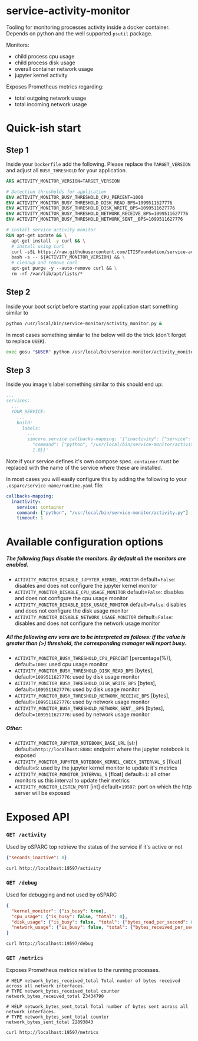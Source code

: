 # service-activity-monitor

Tooling for monitoring processes activity inside a docker container. Depends on python and the well supported `psutil` package.

Monitors:
  - child process cpu usage
  - child process disk usage
  - overall container network usage
  - jupyter kernel activity

Exposes Prometheus metrics regarding:
  - total outgoing network usage
  - total incoming network usage

# Quick-ish start

## Step 1

Inside your `Dockerfile` add the following. Please replace the `TARGET_VERSION` and adjust all `BUSY_THRESHOLD` for your application.

```Dockerfile
ARG ACTIVITY_MONITOR_VERSION=TARGET_VERSION

# Detection thresholds for application
ENV ACTIVITY_MONITOR_BUSY_THRESHOLD_CPU_PERCENT=1000
ENV ACTIVITY_MONITOR_BUSY_THRESHOLD_DISK_READ_BPS=1099511627776
ENV ACTIVITY_MONITOR_BUSY_THRESHOLD_DISK_WRITE_BPS=1099511627776
ENV ACTIVITY_MONITOR_BUSY_THRESHOLD_NETWORK_RECEIVE_BPS=1099511627776
ENV ACTIVITY_MONITOR_BUSY_THRESHOLD_NETWORK_SENT__BPS=1099511627776

# install service activity monitor
RUN apt-get update && \
  apt-get install -y curl && \
  # install using curl
  curl -sSL https://raw.githubusercontent.com/ITISFoundation/service-activity-monitor/main/scripts/install.sh | \
  bash -s -- ${ACTIVITY_MONITOR_VERSION} && \
  # cleanup and remove curl
  apt-get purge -y --auto-remove curl && \
  rm -rf /var/lib/apt/lists/*
```

## Step 2

Inside your boot script before starting your application start something similar to 

```bash
python /usr/local/bin/service-monitor/activity_monitor.py &
```

In most cases something similar to the below will do the trick (don't forget to replace `USER`).

```bash
exec gosu "$USER" python /usr/local/bin/service-monitor/activity_monitor.py &
```

## Step 3

Inside you image's label something similar to this should end up: 

```yaml
...
services:
  ...
  YOUR_SERVICE:
    ...
    build:
      labels:
        ...
        simcore.service.callbacks-mapping: '{"inactivity": {"service": "container",
          "command": ["python", "/usr/local/bin/service-monitor/activity.py"], "timeout":
          1.0}}'
```
Note if your service defines it's own compose spec. `container` must be replaced with the name of the service where these are installed.

In most cases you will easily configure this by adding the following to your `.osparc/service-name/runtime.yaml` file:

```yaml
callbacks-mapping:
  inactivity:
    service: container
    command: ["python", "/usr/local/bin/service-monitor/activity.py"]
    timeout: 1
```
# Available configuration options

##### The following flags disable the monitors. By default all the monitors are enabled.
- `ACTIVITY_MONITOR_DISABLE_JUPYTER_KERNEL_MONITOR` default=`False`: disables and does not configure the jupyter kernel monitor
- `ACTIVITY_MONITOR_DISABLE_CPU_USAGE_MONITOR` default=`False`: disables and does not configure the cpu usage monitor
- `ACTIVITY_MONITOR_DISABLE_DISK_USAGE_MONITOR` default=`False`: disables and does not configure the disk usage monitor
- `ACTIVITY_MONITOR_DISABLE_NETWORK_USAGE_MONITOR` default=`False`: disables and does not configure the network usage monitor

##### All the following env vars are to be interpreted as follows: if the value is greater than (>) threshold, the corresponding manager will report busy.
- `ACTIVITY_MONITOR_BUSY_THRESHOLD_CPU_PERCENT` [percentage(%)], default=`1000`: used cpu usage monitor
- `ACTIVITY_MONITOR_BUSY_THRESHOLD_DISK_READ_BPS` [bytes], default=`1099511627776`: used by disk usage monitor
- `ACTIVITY_MONITOR_BUSY_THRESHOLD_DISK_WRITE_BPS` [bytes], default=`1099511627776`: used by disk usage monitor
- `ACTIVITY_MONITOR_BUSY_THRESHOLD_NETWORK_RECEIVE_BPS` [bytes], default=`1099511627776`: used by network usage monitor
- `ACTIVITY_MONITOR_BUSY_THRESHOLD_NETWORK_SENT__BPS` [bytes], default=`1099511627776`: used by network usage monitor

##### Other:
- `ACTIVITY_MONITOR_JUPYTER_NOTEBOOK_BASE_URL` [str] default=`http://localhost:8888`: endpoint where the jupyter notebook is exposed
- `ACTIVITY_MONITOR_JUPYTER_NOTEBOOK_KERNEL_CHECK_INTERVAL_S` [float] default=`5`: used by the jupyter kernel monitor to update it's metrics
- `ACTIVITY_MONITOR_MONITOR_INTERVAL_S` [float] default=`1`: all other monitors us this interval to update their metrics
- `ACTIVITY_MONITOR_LISTEN_PORT` [int] default=`19597`: port on which the http server will be exposed



# Exposed API


### `GET /activity`

Used by oSPARC top retrieve the status of the service if it's active or not

```json
{"seconds_inactive": 0}
```

```bash
curl http://localhost:19597/activity
```

### `GET /debug`

Used for debugging and not used by oSPARC

```json
{
  "kernel_monitor": {"is_busy": true}, 
  "cpu_usage": {"is_busy": false, "total": 0}, 
  "disk_usage": {"is_busy": false, "total": {"bytes_read_per_second": 0, "bytes_write_per_second": 0}}, 
  "network_usage": {"is_busy": false, "total": {"bytes_received_per_second": 345452, "bytes_sent_per_second": 343809}}
}
```

```bash
curl http://localhost:19597/debug
```

### `GET /metrics`

Exposes Prometheus metrics relative to the running processes.

```
# HELP network_bytes_received_total Total number of bytes received across all network interfaces.
# TYPE network_bytes_received_total counter
network_bytes_received_total 23434790

# HELP network_bytes_sent_total Total number of bytes sent across all network interfaces.
# TYPE network_bytes_sent_total counter
network_bytes_sent_total 22893843
```

```bash
curl http://localhost:19597/metrics
```